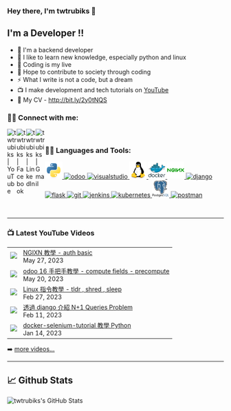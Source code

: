 ### Hey there, I'm twtrubiks 👋

## I'm a Developer !!

- 🔭 I'm a backend developer
- 🌱 I like to learn new knowledge, especially python and linux
- 👯 Coding is my live
- 🥅 Hope to contribute to society through coding
- ⚡  What I write is not a code, but a dream
- 📺 I make development and tech tutorials on [YouTube](https://www.youtube.com/user/blue524326)
- 🔭 My CV - http://bit.ly/2y0tNQS

### 🙋‍♂️ Connect with me:

[<img align="left" alt="twtrubiks | YouTube" width="22px" src="https://cdn.jsdelivr.net/npm/simple-icons@v3/icons/youtube.svg" />][youtube]
[<img align="left" alt="twtrubiks | Facebook" width="22px" src="https://cdn.jsdelivr.net/npm/simple-icons@v3/icons/facebook.svg" />][facebook]
[<img align="left" alt="twtrubiks | LinkedIn" width="22px" src="https://cdn.jsdelivr.net/npm/simple-icons@v3/icons/linkedin.svg" />][linkedin]
[<img align="left" alt="twtrubiks | Gmail" width="22px" src="https://cdn.jsdelivr.net/npm/simple-icons@v3/icons/gmail.svg" />][gmail]

<br />

### 👨‍💻 Languages and Tools:

<p align="left"> <a href="https://www.python.org" target="_blank"> <img src="https://raw.githubusercontent.com/devicons/devicon/master/icons/python/python-original.svg" alt="python" width="40" height="40"/> <a href="https://www.odoo.com/" target="_blank"> <img src="https://upload.wikimedia.org/wikipedia/commons/thumb/5/50/Odoo_logo.svg/320px-Odoo_logo.svg.png" alt="odoo" width="65" height="40"/> </a> <a href="https://code.visualstudio.com/" target="_blank"> <img src="https://upload.wikimedia.org/wikipedia/commons/thumb/9/9a/Visual_Studio_Code_1.35_icon.svg/240px-Visual_Studio_Code_1.35_icon.svg.png" alt="visualstudio" width="40" height="40"/> </a> <a href="https://www.linux.org/" target="_blank"> <img src="https://raw.githubusercontent.com/devicons/devicon/master/icons/linux/linux-original.svg" alt="linux" width="40" height="40"/> <a href="https://www.docker.com/" target="_blank"> <img src="https://raw.githubusercontent.com/devicons/devicon/master/icons/docker/docker-original-wordmark.svg" alt="docker" width="40" height="40"/> </a> </a> <a href="https://www.nginx.com" target="_blank"> <img src="https://raw.githubusercontent.com/devicons/devicon/master/icons/nginx/nginx-original.svg" alt="nginx" width="40" height="40"/> </a> </a> <a href="https://www.djangoproject.com/" target="_blank"> <img src="https://upload.wikimedia.org/wikipedia/commons/7/75/Django_logo.svg" alt="django" width="40" height="40"/> </a> <a href="https://flask.palletsprojects.com/" target="_blank"> <img src="https://www.vectorlogo.zone/logos/pocoo_flask/pocoo_flask-icon.svg" alt="flask" width="40" height="40"/> </a> <a href="https://git-scm.com/" target="_blank"> <img src="https://www.vectorlogo.zone/logos/git-scm/git-scm-icon.svg" alt="git" width="40" height="40"/> </a> <a href="https://www.jenkins.io" target="_blank"> <img src="https://www.vectorlogo.zone/logos/jenkins/jenkins-icon.svg" alt="jenkins" width="40" height="40"/> </a> <a href="https://kubernetes.io" target="_blank"> <img src="https://www.vectorlogo.zone/logos/kubernetes/kubernetes-icon.svg" alt="kubernetes" width="40" height="40"/> </a> <a href="https://www.postgresql.org" target="_blank"> <img src="https://raw.githubusercontent.com/devicons/devicon/master/icons/postgresql/postgresql-original-wordmark.svg" alt="postgresql" width="40" height="40"/> </a> <a href="https://postman.com" target="_blank"> <img src="https://www.vectorlogo.zone/logos/getpostman/getpostman-icon.svg" alt="postman" width="40" height="40"/> </a> </p>

<br />

---

### 📺 Latest YouTube Videos

<table>
    <tbody>
<!-- YOUTUBE:START --><tr><td><a href="https://www.youtube.com/watch?v=zWODI3YHb2Y"><img width="140px" src="https://i.ytimg.com/vi/zWODI3YHb2Y/mqdefault.jpg"></a></td>
<td><a href="https://www.youtube.com/watch?v=zWODI3YHb2Y">NGIXN 教學 - auth basic</a><br/>May 27, 2023</td></tr>
<tr><td><a href="https://www.youtube.com/watch?v=WtwU_ry-goI"><img width="140px" src="https://i.ytimg.com/vi/WtwU_ry-goI/mqdefault.jpg"></a></td>
<td><a href="https://www.youtube.com/watch?v=WtwU_ry-goI">odoo 16 手把手教學 - compute fields - precompute</a><br/>May 20, 2023</td></tr>
<tr><td><a href="https://www.youtube.com/watch?v=RqI-DF1I8R0"><img width="140px" src="https://i.ytimg.com/vi/RqI-DF1I8R0/mqdefault.jpg"></a></td>
<td><a href="https://www.youtube.com/watch?v=RqI-DF1I8R0">Linux 指令教學 - tldr ,  shred ,  sleep</a><br/>Feb 27, 2023</td></tr>
<tr><td><a href="https://www.youtube.com/watch?v=trVzF-jBFTo"><img width="140px" src="https://i.ytimg.com/vi/trVzF-jBFTo/mqdefault.jpg"></a></td>
<td><a href="https://www.youtube.com/watch?v=trVzF-jBFTo">透過 django 介紹 N+1 Queries Problem</a><br/>Feb 11, 2023</td></tr>
<tr><td><a href="https://www.youtube.com/watch?v=pXOFmK0eVDk"><img width="140px" src="https://i.ytimg.com/vi/pXOFmK0eVDk/mqdefault.jpg"></a></td>
<td><a href="https://www.youtube.com/watch?v=pXOFmK0eVDk">docker-selenium-tutorial 教學 Python</a><br/>Jan 14, 2023</td></tr>
<!-- YOUTUBE:END -->
    </tbody>
</table>

➡️ [more videos...](https://www.youtube.com/user/blue524326)

---

## 📈 Github Stats

<p align="left">
  <img align="left" alt="twtrubiks's GitHub Stats" src="https://github-readme-stats.vercel.app/api?username=twtrubiks&show_icons=true&hide_border=true" />
</p>

[youtube]: https://www.youtube.com/user/blue524326
[linkedin]: https://www.linkedin.com/in/twtrubiks-a09330145/
[facebook]: https://www.facebook.com/TWTRubiks
[gmail]: mailto:twtrubiks@gmail.com
